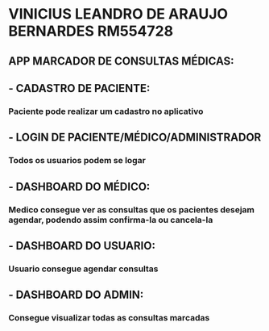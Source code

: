 # VINICIUS LEANDRO DE ARAUJO BERNARDES RM554728

## APP MARCADOR DE CONSULTAS MÉDICAS:

## - CADASTRO DE PACIENTE:
### Paciente pode realizar um cadastro no aplicativo

## - LOGIN DE PACIENTE/MÉDICO/ADMINISTRADOR
### Todos os usuarios podem se logar

## - DASHBOARD DO MÉDICO:
### Medico consegue ver as consultas que os pacientes desejam agendar, podendo assim confirma-la ou cancela-la

## - DASHBOARD DO USUARIO:
### Usuario consegue agendar consultas

## - DASHBOARD DO ADMIN:
### Consegue visualizar todas as consultas marcadas
